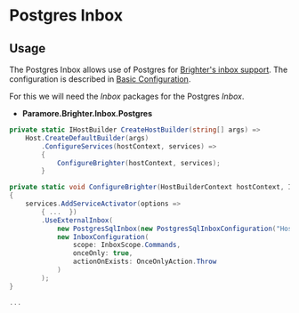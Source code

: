 # Postgres Inbox

## Usage
The Postgres Inbox allows use of Postgres for [Brighter's inbox support](/contents/BrighterInboxSupport.md). The configuration is described in [Basic Configuration](/contents/BrighterBasicConfiguration.md).

For this we will need the *Inbox* packages for the Postgres *Inbox*.

* **Paramore.Brighter.Inbox.Postgres**

``` csharp
private static IHostBuilder CreateHostBuilder(string[] args) =>
    Host.CreateDefaultBuilder(args)
        .ConfigureServices(hostContext, services) =>
        {
            ConfigureBrighter(hostContext, services);
        }

private static void ConfigureBrighter(HostBuilderContext hostContext, IServiceCollection services)
{
    services.AddServiceActivator(options =>
        { ...  })
        .UseExternalInbox(
            new PostgresSqlInbox(new PostgresSqlInboxConfiguration("Host=localhost; Username=root; Password=root; Database=Salutations", "Inbox");
            new InboxConfiguration(
                scope: InboxScope.Commands,
                onceOnly: true,
                actionOnExists: OnceOnlyAction.Throw
            )
        );
}

...

```



